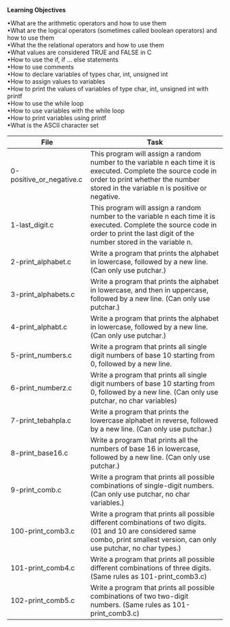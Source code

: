 **Learning Objectives**

•What are the arithmetic operators and how to use them  
•What are the logical operators (sometimes called boolean operators) and how to use them  
•What the the relational operators and how to use them  
•What values are considered TRUE and FALSE in C  
•How to use the if, if ... else statements  
•How to use comments  
•How to declare variables of types char, int, unsigned int  
•How to assign values to variables  
•How to print the values of variables of type char, int, unsigned int with printf  
•How to use the while loop  
•How to use variables with the while loop  
•How to print variables using printf  
•What is the ASCII character set  

| File | Task |
| ---- | ---- |
|0-positive_or_negative.c  | This program will assign a random number to the variable n each time it is executed. Complete the source code in order to print whether the number stored in the variable n is positive or negative. |
|1-last_digit.c | This program will assign a random number to the variable n each time it is executed. Complete the source code in order to print the last digit of the number stored in the variable n. |
|2-print_alphabet.c | Write a program that prints the alphabet in lowercase, followed by a new line. (Can only use putchar.) |
|3-print_alphabets.c | Write a program that prints the alphabet in lowercase, and then in uppercase, followed by a new line. (Can only use putchar.) |
|4-print_alphabt.c | Write a program that prints the alphabet in lowercase, followed by a new line. (Can only use putchar.) |
|5-print_numbers.c | Write a program that prints all single digit numbers of base 10 starting from 0, followed by a new line. |
|6-print_numberz.c | Write a program that prints all single digit numbers of base 10 starting from 0, followed by a new line. (Can only use putchar, no char variables) |
|7-print_tebahpla.c | Write a program that prints the lowercase alphabet in reverse, followed by a new line. (Can only use putchar.) |
|8-print_base16.c | Write a program that prints all the numbers of base 16 in lowercase, followed by a new line. (Can only use putchar.) |
|9-print_comb.c | Write a program that prints all possible combinations of single-digit numbers. (Can only use putchar, no char variables.) |
|100-print_comb3.c |Write a program that prints all possible different combinations of two digits. (01 and 10 are considered same combo, print smallest version, can only use putchar, no char types.) |
|101-print_comb4.c |Write a program that prints all possible different combinations of three digits. (Same rules as 101-print_comb3.c) |
|102-print_comb5.c |Write a program that prints all possible combinations of two two-digit numbers. (Same rules as 101-print_comb3.c) |
